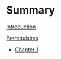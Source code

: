 # Summary

[Introduction](Introduction.md)

[Prerequisites](Prerequisites.md)

- [Chapter 1](./chapter_1.md)
